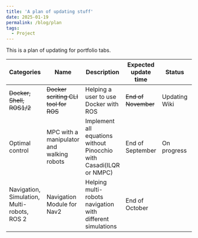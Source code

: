 ```yaml
---
title: 'A plan of updating stuff'
date: 2025-01-19
permalink: /blog/plan
tags:
  - Project
---
```


This is a plan of updating for portfolio tabs.

| Categories | Name | Description | Expected update time | Status | ETC |
|---|---|---|---|---|---|
| ~~Docker, Shell, ROS1/2~~ | ~~Docker scriting CLI tool for ROS~~ | Helping a user to use Docker with ROS | ~~End of November~~ | Updating Wiki | [ros_contr](https://mars-hss.github.io/blog/ros_container) |
| Optimal control | MPC with a manipulator and walking robots | Implement all equations without Pinocchio with Casadi(ILQR or NMPC) | End of September | On progress  |  |
| Navigation, Simulation, Multi-robots, ROS 2 | Navigation Module for Nav2 | Helping multi-robots navigation with different simulations | End of October |  | UxV and Legged |